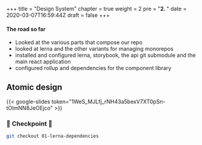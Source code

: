 +++
title = "Design System"
chapter = true
weight = 2
pre = "<b>2. </b>"
date = 2020-03-07T16:59:44Z
draft = false
+++


#### The road so far

- Looked at the various parts that compose our repo
- looked at lerna and the other variants for managing monorepos
- installed and configured lerna, storybook, the api git submodule and the main react application
- configured rollup and dependencies for the component library

## Atomic design

{{< google-slides token="1WeS_MJLfj_rNH43a5bexV7XT0pSn-tOImNN8JeOEjco" >}}

### 🏁 Checkpoint 🏁

```bash
git checkout 01-lerna-dependencies
```

